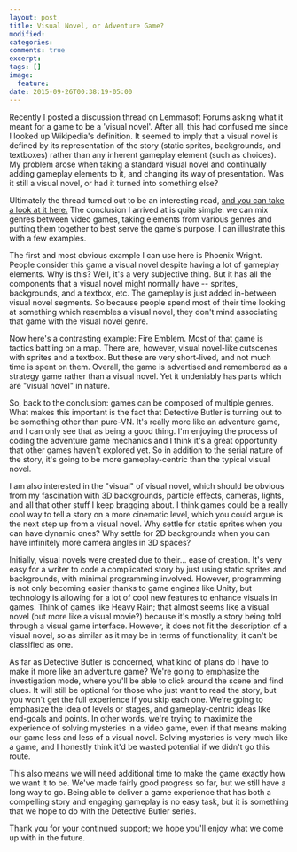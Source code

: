 ```yaml
---
layout: post
title: Visual Novel, or Adventure Game?
modified:
categories:
comments: true
excerpt:
tags: []
image:
  feature:
date: 2015-09-26T00:38:19-05:00
---
```


Recently I posted a discussion thread on Lemmasoft Forums asking what it meant for a game to be a 'visual novel'. After all, this had confused me since I looked up Wikipedia's definition. It seemed to imply that a visual novel is defined by its representation of the story (static sprites, backgrounds, and textboxes) rather than any inherent gameplay element (such as choices). My problem arose when taking a standard visual novel and continually adding gameplay elements to it, and changing its way of presentation. Was it still a visual novel, or had it turned into something else?

Ultimately the thread turned out to be an interesting read, [and you can take a look at it here.](http://lemmasoft.renai.us/forums/viewtopic.php?f=4&t=34306) The conclusion I arrived at is quite simple: we can mix genres between video games, taking elements from various genres and putting them together to best serve the game's purpose. I can illustrate this with a few examples.

The first and most obvious example I can use here is Phoenix Wright. People consider this game a visual novel despite having a lot of gameplay elements. Why is this? Well, it's a very subjective thing. But it has all the components that a visual novel might normally have -- sprites, backgrounds, and a textbox, etc. The gameplay is just added in-between visual novel segments. So because people spend most of their time looking at something which resembles a visual novel, they don't mind associating that game with the visual novel genre.

Now here's a contrasting example: Fire Emblem. Most of that game is tactics battling on a map. There are, however, visual novel-like cutscenes with sprites and a textbox. But these are very short-lived, and not much time is spent on them. Overall, the game is advertised and remembered as a strategy game rather than a visual novel. Yet it undeniably has parts which are "visual novel" in nature.

So, back to the conclusion: games can be composed of multiple genres. What makes this important is the fact that Detective Butler is turning out to be something other than pure-VN. It's really more like an adventure game, and I can only see that as being a good thing. I'm enjoying the process of coding the adventure game mechanics and I think it's a great opportunity that other games haven't explored yet. So in addition to the serial nature of the story, it's going to be more gameplay-centric than the typical visual novel.

I am also interested in the "visual" of visual novel, which should be obvious from my fascination with 3D backgrounds, particle effects, cameras, lights, and all that other stuff I keep bragging about. I think games could be a really cool way to tell a story on a more cinematic level, which you could argue is the next step up from a visual novel. Why settle for static sprites when you can have dynamic ones? Why settle for 2D backgrounds when you can have infinitely more camera angles in 3D spaces?

Initially, visual novels were created due to their... ease of creation. It's very easy for a writer to code a complicated story by just using static sprites and backgrounds, with minimal programming involved. However, programming is not only becoming easier thanks to game engines like Unity, but technology is allowing for a lot of cool new features to enhance visuals in games. Think of games like Heavy Rain; that almost seems like a visual novel (but more like a visual movie?) because it's mostly a story being told through a visual game interface. However, it does not fit the description of a visual novel, so as similar as it may be in terms of functionality, it can't be classified as one.

As far as Detective Butler is concerned, what kind of plans do I have to make it more like an adventure game? We're going to emphasize the investigation mode, where you'll be able to click around the scene and find clues. It will still be optional for those who just want to read the story, but you won't get the full experience if you skip each one. We're going to emphasize the idea of levels or stages, and gameplay-centric ideas like end-goals and points. In other words, we're trying to maximize the experience of solving mysteries in a video game, even if that means making our game less and less of a visual novel. Solving mysteries is very much like a game, and I honestly think it'd be wasted potential if we didn't go this route.

This also means we will need additional time to make the game exactly how we want it to be. We've made fairly good progress so far, but we still have a long way to go. Being able to deliver a game experience that has both a compelling story and engaging gameplay is no easy task, but it is something that we hope to do with the Detective Butler series.

Thank you for your continued support; we hope you'll enjoy what we come up with in the future.
